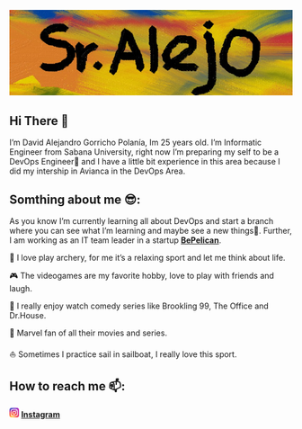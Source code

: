 ![Banner Image](Image/banner.png)

## Hi There 👋

I’m David Alejandro Gorricho Polanía, Im 25 years old. I’m Informatic Engineer from Sabana University, right now I’m preparing my self to be a DevOps Engineer🚀 
and I have a little bit experience in this area because I did my intership in Avianca in the DevOps Area.

## Somthing about me 😎:

As you know I’m currently learning all about DevOps and start a branch where you can see what I’m learning and maybe see a new things🧐. Further, I am working as an IT team leader in a startup **[BePelican](https://bepelican.org)**.

🏹 I love play archery, for me it’s a relaxing sport and let me think about life.

🎮 The videogames are my favorite hobby, love to play with friends and laugh.

🤣 I really enjoy watch comedy series like Brookling 99, The Office and Dr.House. 

🦸‍ Marvel fan of all their movies and series. 

⛵ Sometimes I practice sail in sailboat, I really love this sport.

## How to reach me 📫:

<code><img hight="17" width="17" alt="Instagram Logo" title="Instagram" src=Image/instagram.png></code> **[Instagram](https://www.instagram.com/sralejo44/)**


<!---
SrAlejo44/SrAlejo44 is a ✨ special ✨ repository because its `README.md` (this file) appears on your GitHub profile.
You can click the Preview link to take a look at your changes.
--->
